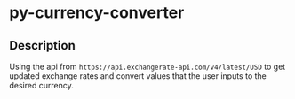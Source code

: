 # py-currency-converter

## Description
Using the api from `https://api.exchangerate-api.com/v4/latest/USD` to get updated exchange rates and convert values that the user inputs to the desired currency.